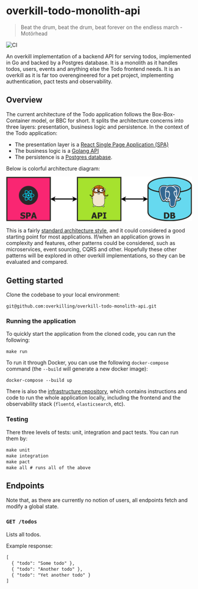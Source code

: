 # overkill-todo-monolith-api

> Beat the drum, beat the drum, beat forever on the endless march - Motörhead

![CI](https://github.com/overkilling/overkill-todo-monolith-api/workflows/CI/badge.svg?branch=master)

An overkill implementation of a backend API for serving todos, implemented in Go and backed by a Postgres database.
It is a monolith as it handles todos, users, events and anything else the Todo frontend needs.
It is an overkill as it is far too overengineered for a pet project, implementing authentication, pact tests and observability.

## Overview

The current architecture of the Todo application follows the Box-Box-Container model, or BBC for short.
It splits the architecture concerns into three layers: presentation, business logic and persistence.
In the context of the Todo application:

* The presentation layer is a [React Single Page Application (SPA)](https://github.com/overkilling/overkill-todo-spa-frontend)
* The business logic is a [Golang API](https://github.com/overkilling/overkill-todo-monolith-api)
* The persistence is a [Postgres database](https://www.postgresql.org/).

Below is colorful architecture diagram:

![Diagram](/.github/diagram.png?raw=true)

This is a fairly [standard architecture style](https://martinfowler.com/bliki/PresentationDomainDataLayering.html), and it could considered a good starting point for most applications.
If/when an application grows in complexity and features, other patterns could be considered, such as  microservices, event sourcing, CQRS and other.
Hopefully these other patterns will be explored in other overkill implementations, so they can be evaluated and compared.

## Getting started

Clone the codebase to your local environment:

```
git@github.com:overkilling/overkill-todo-monolith-api.git
```

### Running the application

To quickly start the application from the cloned code, you can run the following:

```
make run
```

To run it through Docker, you can use the following `docker-compose` command (the `--build` will generate a new docker image):

```
docker-compose --build up
```

There is also the [infrastructure repository](https://github.com/overkilling/overkill-todo-infrastructure), which contains instructions and code to run the whole application locally, including the frontend and the observability stack (`fluentd`, `elasticsearch`, etc).


### Testing

There three levels of tests: unit, integration and pact tests. You can run them by:

```
make unit
make integration
make pact
make all # runs all of the above
```

## Endpoints

Note that, as there are currently no notion of users, all endpoints fetch and modify a global state.

### `GET /todos`

Lists all todos.

Example response:

```
[
  { "todo": "Some todo" },
  { "todo": "Another todo" },
  { "todo": "Yet another todo" }
]
```
